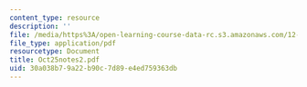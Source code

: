 ```yaml
---
content_type: resource
description: ''
file: /media/https%3A/open-learning-course-data-rc.s3.amazonaws.com/12-109-petrology-fall-2005/30a038b79a22b90c7d89e4ed759363db_Oct25notes2.pdf
file_type: application/pdf
resourcetype: Document
title: Oct25notes2.pdf
uid: 30a038b7-9a22-b90c-7d89-e4ed759363db
---
```

